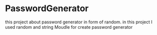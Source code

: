 # PasswordGenerator
this project about password generator in form of random.  in this project I used random and string Moudle for create password generator
